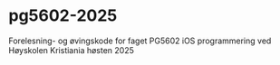 # pg5602-2025
Forelesning- og øvingskode for faget PG5602 iOS programmering ved Høyskolen Kristiania høsten 2025
